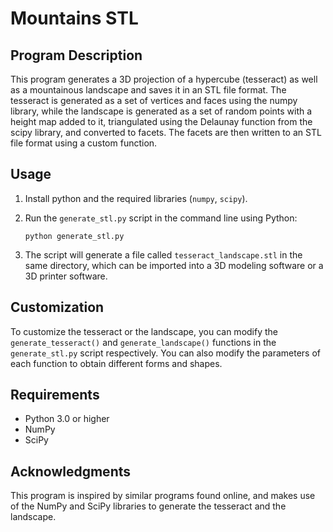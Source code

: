 # Mountains STL

## Program Description

This program generates a 3D projection of a hypercube (tesseract) as well as a mountainous landscape and saves it in an STL file format. The tesseract is generated as a set of vertices and faces using the numpy library, while the landscape is generated as a set of random points with a height map added to it, triangulated using the Delaunay function from the scipy library, and converted to facets. The facets are then written to an STL file format using a custom function.

## Usage

1. Install python and the required libraries (`numpy`, `scipy`).

2. Run the `generate_stl.py` script in the command line using Python:

   ```
   python generate_stl.py
   ```

3. The script will generate a file called `tesseract_landscape.stl` in the same directory, which can be imported into a 3D modeling software or a 3D printer software.

## Customization

To customize the tesseract or the landscape, you can modify the `generate_tesseract()` and `generate_landscape()` functions in the `generate_stl.py` script respectively. You can also modify the parameters of each function to obtain different forms and shapes.

## Requirements

* Python 3.0 or higher
* NumPy
* SciPy

## Acknowledgments

This program is inspired by similar programs found online, and makes use of the NumPy and SciPy libraries to generate the tesseract and the landscape.
